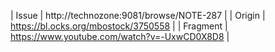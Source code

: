 | Issue    | http://technozone:9081/browse/NOTE-287 |
| Origin   | https://bl.ocks.org/mbostock/3750558 |
| Fragment | <https://www.youtube.com/watch?v=-UxwCD0X8D8> |